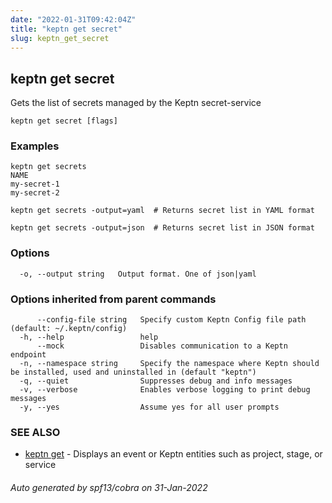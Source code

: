```yaml
---
date: "2022-01-31T09:42:04Z"
title: "keptn get secret"
slug: keptn_get_secret
---
```

## keptn get secret

Gets the list of secrets managed by the Keptn secret-service

```
keptn get secret [flags]
```

### Examples

```
keptn get secrets
NAME
my-secret-1
my-secret-2

keptn get secrets -output=yaml  # Returns secret list in YAML format

keptn get secrets -output=json  # Returns secret list in JSON format

```

### Options

```
  -o, --output string   Output format. One of json|yaml
```

### Options inherited from parent commands

```
      --config-file string   Specify custom Keptn Config file path (default: ~/.keptn/config)
  -h, --help                 help
      --mock                 Disables communication to a Keptn endpoint
  -n, --namespace string     Specify the namespace where Keptn should be installed, used and uninstalled in (default "keptn")
  -q, --quiet                Suppresses debug and info messages
  -v, --verbose              Enables verbose logging to print debug messages
  -y, --yes                  Assume yes for all user prompts
```

### SEE ALSO

* [keptn get](../keptn_get/)	 - Displays an event or Keptn entities such as project, stage, or service

###### Auto generated by spf13/cobra on 31-Jan-2022
